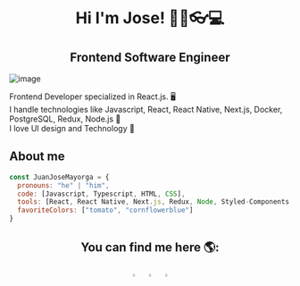 <div align="center">

# Hi I'm Jose! 👋🧔👓💻

## Frontend Software Engineer

</div>

<!--- Insert image here -->
![image](https://assets-juanjosemayorga-website.s3.amazonaws.com/images/portada-github.png)

Frontend Developer specialized in React.js. 🖥  
I handle technologies like Javascript, React, React Native, Next.js, Docker, PostgreSQL, Redux, Node.js 📱  
I love UI design and Technology 💙

## About me
```js
const JuanJoseMayorga = {
  pronouns: "he" | "him",
  code: [Javascript, Typescript, HTML, CSS],
  tools: [React, React Native, Next.js, Redux, Node, Styled-Components, Jest, React Testing library, Docker, PostgreSQL],
  favoriteColors: ["tomato", "cornflowerblue"]
}
```

<div align="center">
  
## You can find me here 🌎:
[<img src="https://img.icons8.com/color/48/000000/twitter.png" width="3.5%"/>](https://twitter.com/juanjosedev)
&nbsp; [<img src="https://img.icons8.com/color/48/000000/linkedin.png" width="3.5%"/>](https://www.linkedin.com/in/juanjosedev)
&nbsp; <a href="mailto:devjuanjose@gmail.com"> <img src="https://img.icons8.com/fluent/48/000000/gmail.png" width="3.5%"/>

</div>

<!--
**juanjosemayorga/juanjosemayorga** is a ✨ _special_ ✨ repository because its `README.md` (this file) appears on your GitHub profile.

Here are some ideas to get you started:

- 🔭 I’m currently working on ...
- 🌱 I’m currently learning ...
- 👯 I’m looking to collaborate on ...
- 🤔 I’m looking for help with ...
- 💬 Ask me about ...
- 📫 How to reach me: ...
- 😄 Pronouns: ...
- ⚡ Fun fact: ...
-->
